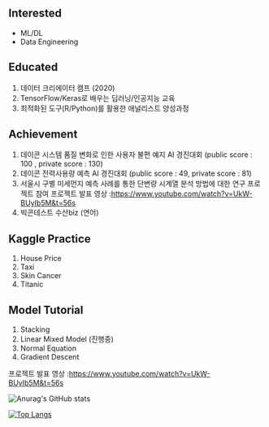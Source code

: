 ## Interested
- ML/DL
- Data Engineering

## Educated
1. 데이터 크리에이터 캠프 (2020)
2. TensorFlow/Keras로 배우는 딥러닝/인공지능 교육
3. 최적화된 도구(R/Python)를 활용한 애널리스트 양성과정

## Achievement
1. 데이콘 시스템 품질 변화로 인한 사용자 불편 예지 AI 경진대회 (public score : 100 , private score : 130)
2. 데이콘 전력사용량 예측 AI 경진대회 (public score : 49, private score : 81)
3. 서울시 구별 미세먼지 예측 사례를 통한 단변량 시계열 분석 방법에 대한 연구 프로젝트 참여
프로젝트 발표 영상 :https://www.youtube.com/watch?v=UkW-BUyIb5M&t=56s
4. 빅콘테스트 수산biz (연어)

## Kaggle Practice
1. House Price
2. Taxi
3. Skin Cancer
4. Titanic

## Model Tutorial
1. Stacking
2. Linear Mixed Model (진행중)
3. Normal Equation
4. Gradient Descent


프로젝트 발표 영상 :https://www.youtube.com/watch?v=UkW-BUyIb5M&t=56s

![Anurag's GitHub stats](https://github-readme-stats.vercel.app/api?username=qkrwjdduf159&show_icons=true&theme=dracula)


[![Top Langs](https://github-readme-stats.vercel.app/api/top-langs/?username=qkrwjdduf159)](https://github.com/anuraghazra/github-readme-stats)

